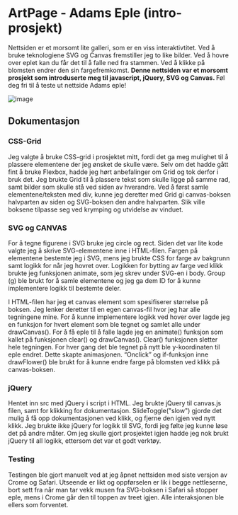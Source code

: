 # ArtPage - Adams Eple (intro-prosjekt)

Nettsiden er et morsomt lite galleri, som er en viss interaktivtitet. 
Ved å bruke teknologiene SVG og Canvas fremstiller jeg to like bilder. 
Ved å hovre over eplet kan du får det til å falle ned fra stammen.  Ved å klikke på blomsten endrer den sin fargefremkomst.
<b>Denne nettsiden var et morsomt prosjekt som introduserte meg til javascript, jQuery, SVG og Canvas. </b>
Føl deg fri til å teste ut nettside Adams eple!

![image](https://user-images.githubusercontent.com/69898083/96386149-1088c780-1199-11eb-8074-7eeb060a7d94.png)

## Dokumentasjon

### CSS-Grid

Jeg valgte å bruke CSS-grid i prosjektet mitt, 
fordi det ga meg mulighet til å plassere elementene der jeg ønsket de skulle være. 
Selv om det hadde gått fint å bruke Flexbox, hadde jeg hørt anbefalinger om Grid og tok derfor i bruk det. 
Jeg brukte Grid til å plassere tekst som skulle ligge på samme rad, samt bilder som skulle stå ved siden av hverandre. 
Ved å først samle elementene/teksten med div, kunne jeg deretter med Grid gi canvas-boksen halvparten av siden og SVG-boksen den andre halvparten. 
Slik ville boksene tilpasse seg ved krymping og utvidelse av vinduet.

### SVG og CANVAS

For å tegne figurene i SVG bruke jeg circle og rect. 
Siden det var lite kode valgte jeg å skrive SVG-elementene inne 
i HTML-filen. Fargen på elementene bestemte jeg i SVG, 
mens jeg brukte CSS for farge av bakgrunn samt logikk for når jeg hovret over. 
Logikken for bytting av farge ved klikk brukte jeg funksjonen animate, som jeg skrev 
under SVG-en i body. Group (g) ble brukt for å samle elementene og jeg ga dem ID for å kunne implementere logikk til bestemte deler. 

I HTML-filen har jeg et canvas element som spesifiserer størrelse på boksen. 
Jeg lenker deretter til en egen canvas-fil hvor jeg har alle tegningene mine. 
For å kunne implementere logikk ved hover over lagde jeg en funksjon for hvert 
element som ble tegnet og samlet alle under drawCanvas(). For å få eple til å falle 
lagde jeg en animate() funksjon som kallet på funksjonen clear() og drawCanvas(). 
Clear() funksjonen sletter hele tegningen. For hver gang det ble tegnet på nytt ble 
y-koordinaten til eple endret. Dette skapte animasjonen. “Onclick” og if-funksjon inne 
drawFlower() ble brukt for å kunne endre farge på blomsten ved klikk på canvas-boksen.

### jQuery

Hentet inn src med jQuery i script i HTML. Jeg brukte jQuery til canvas.js filen, 
samt for klikking for dokumentasjon. SlideToggle("slow") 
gjorde det mulig å få opp dokumentasjonen ved klikk, 
og fjerne den igjen ved nytt klikk. Jeg brukte ikke jQuery for logikk 
til SVG, fordi jeg følte jeg kunne løse det på andre måter. 
Om jeg skulle gjort prosjektet igjen hadde jeg nok brukt jQuery til all logikk, ettersom det var et godt verktøy.

### Testing

Testingen ble gjort manuelt ved at jeg åpnet nettsiden med 
siste versjon av Crome og Safari. Utseende er 
likt og oppførselen er lik i begge nettleserne, 
bort sett fra når man tar vekk musen fra SVG-boksen 
i Safari så stopper eple, mens i Crome går den til toppen av treet igjen. Alle interaksjonen ble ellers som forventet.






